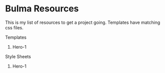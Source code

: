 # Bulma Resources

This is my list of resources to get a project going. Templates have matching css files.

Templates
1. Hero-1


Style Sheets
1. Hero-1
